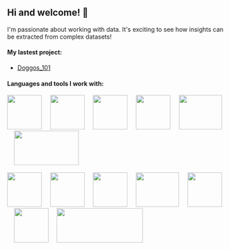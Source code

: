 ## Hi and welcome! 👋 
I'm passionate about working with data. It's exciting to see how insights can be extracted from complex datasets!

#### My lastest project: 
* [Doggos_101](https://doggos-101.streamlit.app/)

#### Languages and tools I work with: 
<img src="https://user-images.githubusercontent.com/123632891/230006182-d940e9bd-db57-495e-b47d-7ca66bd7a2b0.png" width="80" height="80"> &nbsp; &nbsp; <img src="https://pandas.pydata.org/static/img/pandas_mark.svg" width="80" height="80"> &nbsp; &nbsp; <img src="https://github.com/numpy/numpy/blob/main/branding/logo/logomark/numpylogoicon.png" width="80" height="80"> &nbsp; &nbsp; <img src="https://user-images.githubusercontent.com/123632891/230007382-061010bc-1695-490e-8797-9d932ed41573.png" width="80" height="80"> &nbsp; &nbsp; <img src="https://user-images.githubusercontent.com/123632891/230007434-22cb622d-6df3-4e85-9c94-061ef43189d5.png" width="100" height="80"> &nbsp; &nbsp; <img src="https://jupyter.org/assets/share.png" width="150" height="80"> &nbsp; &nbsp;

<img src="https://user-images.githubusercontent.com/123632891/230007473-7da1c814-1a83-47ff-8298-19f17bbf0b10.png" width="80" height="80"> &nbsp; &nbsp; <img src="https://user-images.githubusercontent.com/123632891/230007520-0810638d-635b-4de3-8c4f-01b1b6ef1f18.png" width="80" height="80"> &nbsp; &nbsp;  <img src="https://upload.wikimedia.org/wikipedia/commons/thumb/c/cf/New_Power_BI_Logo.svg/630px-New_Power_BI_Logo.svg.png" width="80" height="80"> &nbsp; &nbsp; <img src="https://user-images.githubusercontent.com/123632891/230007683-93767289-3fdb-4a24-94ec-ec377bcaf115.png" width="100" height="80"> &nbsp; &nbsp; <img src="https://user-images.githubusercontent.com/123632891/230007612-4c5adb17-e98b-4731-9986-eb2d713f2562.png" width="80" height="80"> &nbsp; &nbsp; <img src="https://git-scm.com/images/logos/logomark-orange@2x.png" width="80" height="80"> &nbsp; &nbsp; <img src="https://fastapi.tiangolo.com/img/logo-margin/logo-teal.png" width="200" height="80"> &nbsp; &nbsp;










